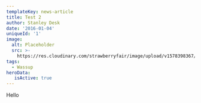 ```yaml
---
templateKey: news-article
title: Test 2
author: Stanley Desk
date: '2016-01-04'
uniqueId: '1'
image:
  alt: Placeholder
  src: >-
    https://res.cloudinary.com/strawberryfair/image/upload/v1578398367/Image%20Scrapbook/banner-carrying_m0ufmy.jpg
tags:
  - Wassup
heroData:
   isActive: true
---
```

Hello
